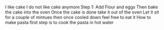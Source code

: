 I like cake
I do not like cake anymore
Step 1: Add Flour and eggs
Then bake the cake into the oven
Once the cake is done take it out of the oven
Let it sit for a couple of mintues
then once cooled down feel free to eat it
How to make pasta
first step is to cook the pasta in hot water
